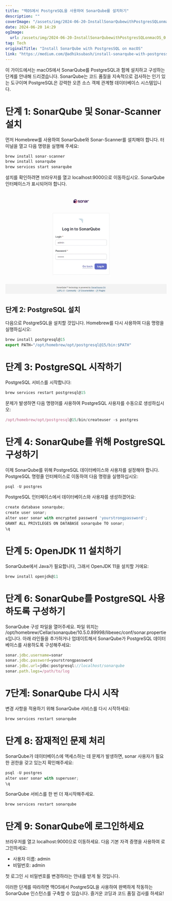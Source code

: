 ```yaml
---
title: "맥OS에서 PostgreSQL을 사용하여 SonarQube를 설치하기"
description: ""
coverImage: "/assets/img/2024-06-20-InstallSonarQubewithPostgresSQLonmacOS_0.png"
date: 2024-06-20 14:29
ogImage: 
  url: /assets/img/2024-06-20-InstallSonarQubewithPostgresSQLonmacOS_0.png
tag: Tech
originalTitle: "Install SonarQube with PostgresSQL on macOS"
link: "https://medium.com/@adhiksubash/install-sonarqube-with-postgressql-on-macos-06e88dd6ecb5"
---
```



이 가이드에서는 macOS에서 SonarQube를 PostgreSQL과 함께 설치하고 구성하는 단계를 안내해 드리겠습니다. SonarQube는 코드 품질을 지속적으로 검사하는 인기 있는 도구이며 PostgreSQL은 강력한 오픈 소스 객체 관계형 데이터베이스 시스템입니다.

# 단계 1: SonarQube 및 Sonar-Scanner 설치

먼저 Homebrew를 사용하여 SonarQube와 Sonar-Scanner를 설치해야 합니다. 터미널을 열고 다음 명령을 실행해 주세요:

```js
brew install sonar-scanner
brew install sonarqube
brew services start sonarqube
```

<div class="content-ad"></div>

설치를 확인하려면 브라우저를 열고 localhost:9000으로 이동하십시오. SonarQube 인터페이스가 표시되어야 합니다.

![SonarQube Interface](/assets/img/2024-06-20-InstallSonarQubewithPostgresSQLonmacOS_0.png)

## 단계 2: PostgreSQL 설치

다음으로 PostgreSQL을 설치할 것입니다. Homebrew를 다시 사용하여 다음 명령을 실행하십시오:

<div class="content-ad"></div>

```js
brew install postgresql@15
export PATH="/opt/homebrew/opt/postgresql@15/bin:$PATH"
```

# 단계 3: PostgreSQL 시작하기

PostgreSQL 서비스를 시작합니다:

```js
brew services restart postgresql@15
```

<div class="content-ad"></div>

문제가 발생하면 다음 명령어를 사용하여 PostgreSQL 사용자를 수동으로 생성하십시오:

```js
/opt/homebrew/opt/postgresql@15/bin/createuser -s postgres
```

# 단계 4: SonarQube를 위해 PostgreSQL 구성하기

이제 SonarQube를 위해 PostgreSQL 데이터베이스와 사용자를 설정해야 합니다. PostgreSQL 명령줄 인터페이스로 이동하여 다음 명령을 실행하십시오:

<div class="content-ad"></div>

```js
psql -U postgres
```

PostgreSQL 인터페이스에서 데이터베이스와 사용자를 생성하겠어요:

```js
create database sonarqube;
create user sonar;
alter user sonar with encrypted password 'yourstrongpassword';
GRANT ALL PRIVILEGES ON DATABASE sonarqube TO sonar;
\q
```

# 단계 5: OpenJDK 11 설치하기

<div class="content-ad"></div>

SonarQube에서 Java가 필요합니다, 그래서 OpenJDK 11을 설치할 거에요:

```js
brew install openjdk@11
```

# 단계 6: SonarQube를 PostgreSQL 사용하도록 구성하기

SonarQube 구성 파일을 열어주세요. 파일 위치는 /opt/homebrew/Cellar/sonarqube/10.5.0.89998/libexec/conf/sonar.properties입니다. 아래 라인들을 추가하거나 업데이트해서 SonarQube가 PostgreSQL 데이터베이스를 사용하도록 구성해주세요:

<div class="content-ad"></div>

```js
sonar.jdbc.username=sonar
sonar.jdbc.password=yourstrongpassword
sonar.jdbc.url=jdbc:postgresql://localhost/sonarqube
sonar.path.logs=/path/to/log
```

# 7단계: SonarQube 다시 시작

변경 사항을 적용하기 위해 SonarQube 서비스를 다시 시작하세요:

```js
brew services restart sonarqube
```

<div class="content-ad"></div>

# 단계 8: 잠재적인 문제 처리

SonarQube가 데이터베이스에 액세스하는 데 문제가 발생하면, sonar 사용자가 필요한 권한을 갖고 있는지 확인해주세요:

```js
psql -U postgres
alter user sonar with superuser;
\q
```

SonarQube 서비스를 한 번 더 재시작해주세요.

<div class="content-ad"></div>

```js
brew services restart sonarqube
```

# 단계 9: SonarQube에 로그인하세요

브라우저를 열고 localhost:9000으로 이동하세요. 다음 기본 자격 증명을 사용하여 로그인하세요:

- 사용자 이름: admin
- 비밀번호: admin

<div class="content-ad"></div>

첫 로그인 시 비밀번호를 변경하라는 안내를 받게 될 것입니다.

이러한 단계를 따라하면 맥OS에서 PostgreSQL을 사용하여 완벽하게 작동하는 SonarQube 인스턴스를 구축할 수 있습니다. 즐거운 코딩과 코드 품질 검사를 하세요!